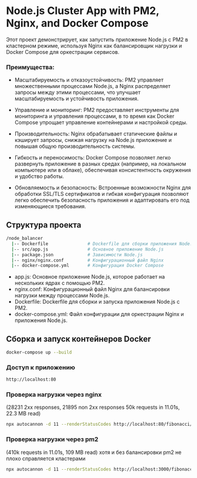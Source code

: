 # Node.js Cluster App with PM2, Nginx, and Docker Compose

Этот проект демонстрирует, как запустить приложение Node.js с PM2 в кластерном режиме, используя Nginx как балансировщик нагрузки и Docker Compose для оркестрации сервисов.

### Преимущества:

- Масштабируемость и отказоустойчивость: PM2 управляет множественными процессами Node.js, а Nginx распределяет запросы между этими процессами, что улучшает масштабируемость и устойчивость приложения.

- Управление и мониторинг: PM2 предоставляет инструменты для мониторинга и управления процессами, в то время как Docker Compose упрощает управление контейнерами и настройкой среды.

- Производительность: Nginx обрабатывает статические файлы и кэширует запросы, снижая нагрузку на Node.js приложение и повышая общую производительность системы.

- Гибкость и переносимость: Docker Compose позволяет легко развернуть приложение в разных средах (например, на локальном компьютере или в облаке), обеспечивая консистентность окружения и удобство работы.

- Обновляемость и безопасность: Встроенные возможности Nginx для обработки SSL/TLS сертификатов и гибкая конфигурация позволяют легко обеспечить безопасность приложения и адаптировать его под изменяющиеся требования.

## Структура проекта

```bash
/node_balancer
  |-- Dockerfile               # Dockerfile для сборки приложения Node.js
  |-- src/app.js               # Основное приложение Node.js
  |-- package.json             # Зависимости Node.js
  |-- nginx/nginx.conf         # Конфигурационный файл Nginx
  |-- docker-compose.yml       # Конфигурация Docker Compose
```

- app.js: Основное приложение Node.js, которое работает на нескольких ядрах с помощью PM2.
- nginx.conf: Конфигурационный файл Nginx для балансировки нагрузки между процессами Node.js.
- Dockerfile: Dockerfile для сборки и запуска приложения Node.js с PM2.
- docker-compose.yml: Файл конфигурации для оркестрации Nginx и приложения Node.js.

## Сборка и запуск контейнеров Docker

```bash
docker-compose up --build
```

### Доступ к приложению

```bash
http://localhost:80
```

### Проверка нагрузки через nginx

(28231 2xx responses, 21895 non 2xx responses
50k requests in 11.01s, 22.3 MB read)

```bash
npx autocannon -d 11 --renderStatusCodes http://localhost:80/fibonacci/10
```

### Проверка нагрузки через pm2

(410k requests in 11.01s, 109 MB read) хотя и без балансировки pm2 не плохо справляется кластерами

```bash
npx autocannon -d 11 --renderStatusCodes http://localhost:3000/fibonacci/10
```
